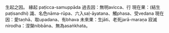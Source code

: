 生起之因。
緣起 paṭicca-samuppāda
過去因：無明avicca、行
現在果：(結生paṭisandhi) 識、名色nāma-rūpa、六入saḷ-āyatana、觸phasa、受vedana
現在因：愛taṇhā、取upadana、有bhava
未來果：生jāti、老死jarā-maraṇa
寂滅nirodha：涅槃nibbāna、無為asaṅkhata。
